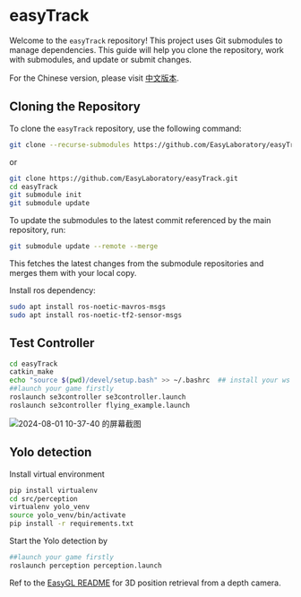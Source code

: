 # easyTrack

Welcome to the `easyTrack` repository! This project uses Git submodules to manage dependencies. This guide will help you clone the repository, work with submodules, and update or submit changes.

For the Chinese version, please visit [中文版本](README_zh.md).

## Cloning the Repository

To clone the `easyTrack` repository, use the following command:

```sh
git clone --recurse-submodules https://github.com/EasyLaboratory/easyTrack.git
```
or
```sh
git clone https://github.com/EasyLaboratory/easyTrack.git
cd easyTrack
git submodule init
git submodule update
```
To update the submodules to the latest commit referenced by the main repository, run:

```sh
git submodule update --remote --merge
```
This fetches the latest changes from the submodule repositories and merges them with your local copy.

Install ros dependency:

```sh
sudo apt install ros-noetic-mavros-msgs
sudo apt install ros-noetic-tf2-sensor-msgs
```


## Test Controller
```sh
cd easyTrack
catkin_make
echo "source $(pwd)/devel/setup.bash" >> ~/.bashrc  ## install your ws into bashrc
##launch your game firstly
roslaunch se3controller se3controller.launch
roslaunch se3controller flying_example.launch
```
![2024-08-01 10-37-40 的屏幕截图](https://github.com/user-attachments/assets/25501f8c-ecf3-4bd3-9f52-944537dcb7a3)


## Yolo detection

Install virtual environment
```sh
pip install virtualenv
cd src/perception
virtualenv yolo_venv
source yolo_venv/bin/activate
pip install -r requirements.txt
```
Start the Yolo detection by

```sh
##launch your game firstly
roslaunch perception perception.launch
```
Ref to the [EasyGL README](https://github.com/EasyLaboratory/perception/tree/main/scripts/easyGL#readme) for 3D position retrieval from a depth camera.


